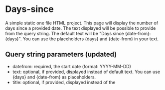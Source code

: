 # Days-since
A simple static one file HTML project. This page will display the number of days since a provided date. The text displayed will be possible to provide from the query string. The default text will be "Days since {date-from}: {days}". You can use the placeholders {days} and {date-from} in your text.

## Query string parameters (updated)
- datefrom: required, the start date (format: YYYY-MM-DD)
- text: optional, if provided, displayed instead of default text. You can use {days} and {date-from} as placeholders.
- title: optional, if provided, displayed instead of the <title> defined in the HTML file.
- icon: optional, if set to heart, the favicon will be a red heart instead of the default clock. Any other value or absence of this parameter will show the default clock icon.

## Icon behavior
- Default: clock icon (current SVG)
- If icon=heart is present in the query string, use a red heart SVG as the favicon.

## Text template example
- "{days} days since {date-from}"
- Use {days} to insert the calculated number of days.
- Use {date-from} to insert the provided start date.

If no custom text is provided, the default will be:
"Days since {date-from}: {days}"

You can set your own text using the query string parameter, for example:
?text=It%20has%20been%20{days}%20days%20since%20{date-from}

# Tools used
- Only HTML, Javascript and CSS embedded in the same page.
- Github actions.

# Deploy
The page will be deployed as a static page on GitHub from the main branch.

# Development
Development is done using VS Code. Git is used as the version control system.